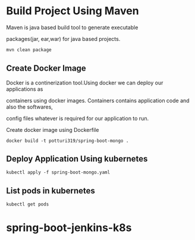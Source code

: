 # Build Project Using Maven

Maven is java based build tool to generate executable 

packages(jar, ear,war) for java based projects.

```bash
mvn clean package
```

## Create Docker Image
Docker is a continerization tool.Using docker we can deploy our applications as 

containers using docker images. Containers contains application code and also the softwares,

config files whatever is required for our application to run.

Create docker image using Dockerfile


```docker
docker build -t potturi319/spring-boot-mongo .
```

## Deploy Application Using kubernetes 

```kubernetes
kubectl apply -f spring-boot-mongo.yaml 
```

## List pods in kubernetes
```kubernetes
kubectl get pods 
```

# spring-boot-jenkins-k8s
